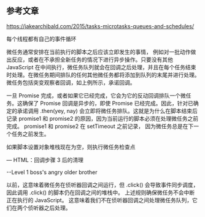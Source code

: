 ## 参考文章
https://jakearchibald.com/2015/tasks-microtasks-queues-and-schedules/

每个线程都有自己的事件循环

微任务通常安排在当前执行的脚本之后应该立即发生的事情，
例如对一批动作做出反应，或者在不承担全新任务的情况下进行异步操作。只要没有其他 JavaScript 在中间执行，微任务队列就会在回调之后处理，并且在每个任务结束时处理。在微任务期间排队的任何其他微任务都将添加到队列的末尾并进行处理。微任务包括突变观察者回调，如上例所示，承诺回调。

一旦 Promise 完成，或者如果它已经完成，它会为它的反动回调排队一个微任务。这确保了 Promise 回调是异步的，即使 Promise 已经完成。因此，针对已确定的承诺调用 .then(yey, nay) 会立即将微任务排队。这就是为什么在脚本结束后记录 promise1 和 promise2 的原因，因为当前运行的脚本必须在处理微任务之前完成。 promise1 和 promise2 在 setTimeout 之前记录，
因为微任务总是在下一个任务之前发生。


如果脚本设置对象堆栈现在为空，则执行微任务检查点

— HTML：回调步骤 3 后的清理



--Level 1 boss's angry older brother

以前，这意味着微任务在侦听器回调之间运行，但 .click() 会导致事件同步调度，因此调用 .click() 的脚本仍在回调之间的堆栈中。 上述规则确保微任务不会中断正在执行的 JavaScript。 这意味着我们不在侦听器回调之间处理微任务队列，它们在两个侦听器之后处理。





